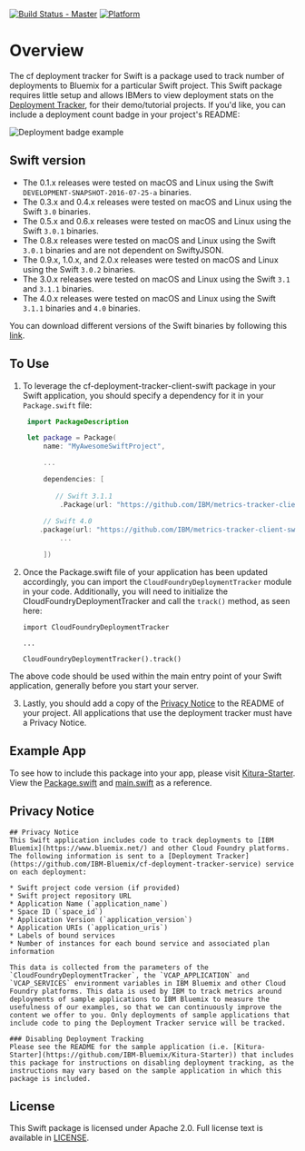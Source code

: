 [![Build Status - Master](https://travis-ci.org/IBM-Bluemix/cf-deployment-tracker-client-swift.svg?branch=master)](https://travis-ci.org/IBM-Bluemix/cf-deployment-tracker-client-swift)
[![Platform][platform-badge]][platform-url]

# Overview
The cf deployment tracker for Swift is a package used to track number of deployments to Bluemix for a particular Swift project. This Swift package requires little setup and allows IBMers to view deployment stats on the [Deployment Tracker](https://deployment-tracker.mybluemix.net/stats), for their demo/tutorial projects. If you'd like, you can include a deployment count badge in your project's README:

![Deployment badge example](badge.png "Deployment Badge")

## Swift version
- The 0.1.x releases were tested on macOS and Linux using the Swift `DEVELOPMENT-SNAPSHOT-2016-07-25-a` binaries.
- The 0.3.x and 0.4.x releases were tested on macOS and Linux using the Swift `3.0` binaries.
- The 0.5.x and 0.6.x releases were tested on macOS and Linux using the Swift `3.0.1` binaries.
- The 0.8.x releases were tested on macOS and Linux using the Swift `3.0.1` binaries and are not dependent on SwiftyJSON.
- The 0.9.x, 1.0.x, and 2.0.x releases were tested on macOS and Linux using the Swift `3.0.2` binaries.
- The 3.0.x releases were tested on macOS and Linux using the Swift `3.1` and `3.1.1` binaries.
- The 4.0.x releases were tested on macOS and Linux using the Swift `3.1.1` binaries and `4.0` binaries.

You can download different versions of the Swift binaries by following this [link](https://swift.org/download/).

## To Use
1. To leverage the cf-deployment-tracker-client-swift package in your Swift application, you should specify a dependency for it in your `Package.swift` file:

	```swift
	 import PackageDescription

	 let package = Package(
	     name: "MyAwesomeSwiftProject",

	     ...

	     dependencies: [
	     
	     	// Swift 3.1.1
	         .Package(url: "https://github.com/IBM/metrics-tracker-client-swift.git", majorVersion: 5),
		 
		 // Swift 4.0
		.package(url: "https://github.com/IBM/metrics-tracker-client-swift.git", .upToNextMajor(from: "5.0.0")),
	         ...

	     ])
	```
2. Once the Package.swift file of your application has been updated accordingly, you can import the `CloudFoundryDeploymentTracker` module in your code. Additionally, you will need to initialize the CloudFoundryDeploymentTracker and call the `track()` method, as seen here:

	```
	import CloudFoundryDeploymentTracker

	...

	CloudFoundryDeploymentTracker().track()

	```
The above code should be used within the main entry point of your Swift application, generally before you start your server.

3. Lastly, you should add a copy of the [Privacy Notice](#privacy-notice) to the README of your project. All applications that use the deployment tracker must have a Privacy Notice.

## Example App
To see how to include this package into your app, please visit [Kitura-Starter](https://github.com/IBM-Bluemix/Kitura-Starter). View the [Package.swift](https://github.com/IBM-Bluemix/Kitura-Starter/blob/master/Package.swift#L29) and [main.swift](https://github.com/IBM-Bluemix/Kitura-Starter/blob/master/Sources/Kitura-Starter/main.swift#L30) as a reference.

## Privacy Notice
```
## Privacy Notice
This Swift application includes code to track deployments to [IBM Bluemix](https://www.bluemix.net/) and other Cloud Foundry platforms. The following information is sent to a [Deployment Tracker](https://github.com/IBM-Bluemix/cf-deployment-tracker-service) service on each deployment:

* Swift project code version (if provided)
* Swift project repository URL
* Application Name (`application_name`)
* Space ID (`space_id`)
* Application Version (`application_version`)
* Application URIs (`application_uris`)
* Labels of bound services
* Number of instances for each bound service and associated plan information

This data is collected from the parameters of the `CloudFoundryDeploymentTracker`, the `VCAP_APPLICATION` and `VCAP_SERVICES` environment variables in IBM Bluemix and other Cloud Foundry platforms. This data is used by IBM to track metrics around deployments of sample applications to IBM Bluemix to measure the usefulness of our examples, so that we can continuously improve the content we offer to you. Only deployments of sample applications that include code to ping the Deployment Tracker service will be tracked.

### Disabling Deployment Tracking
Please see the README for the sample application (i.e. [Kitura-Starter](https://github.com/IBM-Bluemix/Kitura-Starter)) that includes this package for instructions on disabling deployment tracking, as the instructions may vary based on the sample application in which this package is included.
```

## License
This Swift package is licensed under Apache 2.0. Full license text is available in [LICENSE](LICENSE).

[platform-badge]: https://img.shields.io/badge/Platforms-OS%20X%20--%20Linux-lightgray.svg
[platform-url]: https://swift.org
